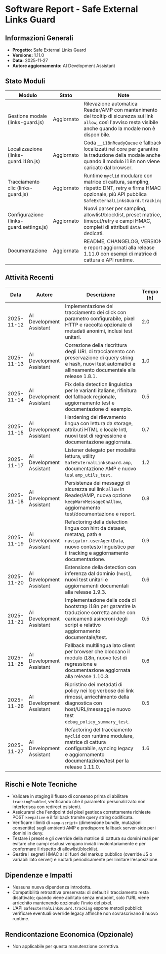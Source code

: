 # Software Report - Safe External Links Guard

## Informazioni Generali
- **Progetto:** Safe External Links Guard
- **Versione:** 1.11.0
- **Data:** 2025-11-27
- **Autore aggiornamento:** AI Development Assistant

## Stato Moduli
| Modulo | Stato | Note |
| --- | --- | --- |
| Gestione modale (links-guard.js) | Aggiornato | Rilevazione automatica Reader/AMP con mantenimento del tooltip di sicurezza sui link `allow`, così l'avviso resta visibile anche quando la modale non è disponibile. |
| Localizzazione (links-guard.i18n.js) | Aggiornato | Coda `__i18nReadyQueue` e fallback localizzati nel core per garantire la traduzione della modale anche quando il modulo i18n non viene caricato dal browser. |
| Tracciamento clic (links-guard.js) | Aggiornato | Runtime `myclid` modulare con matrice di cattura, sampling, rispetto DNT, retry e firma HMAC opzionale, più API pubblica `SafeExternalLinksGuard.tracking`. |
| Configurazione (links-guard.settings.js) | Aggiornato | Nuovi parser per sampling, allowlist/blocklist, preset matrice, timeout/retry e campi HMAC, completi di attributi `data-*` dedicati. |
| Documentazione | Aggiornata | README, CHANGELOG, VERSION e report aggiornati alla release 1.11.0 con esempi di matrice di cattura e API runtime. |

## Attività Recenti
| Data | Autore | Descrizione | Tempo (h) |
| --- | --- | --- | --- |
| 2025-11-12 | AI Development Assistant | Implementazione del tracciamento dei click con parametro configurabile, pixel HTTP e raccolta opzionale di metadati anonimi, inclusi test unitari. | 2.0 |
| 2025-11-13 | AI Development Assistant | Correzione della riscrittura degli URL di tracciamento con preservazione di query string e hash, nuovi test automatici e allineamento documentale alla release 1.8.1. | 1.0 |
| 2025-11-14 | AI Development Assistant | Fix della detection linguistica per le varianti italiane, rifinitura del fallback regionale, aggiornamento test e documentazione di esempio. | 0.5 |
| 2025-11-15 | AI Development Assistant | Hardening del rilevamento lingua con lettura da storage, attributi HTML e locale Intl, nuovi test di regressione e documentazione aggiornata. | 0.7 |
| 2025-11-17 | AI Development Assistant | Listener delegato per modalità lettura, utility `SafeExternalLinksGuard.amp`, documentazione AMP e nuovo test `amp_utils_test`. | 1.2 |
| 2025-11-18 | AI Development Assistant | Persistenza dei messaggi di sicurezza sui link `allow` in Reader/AMP, nuova opzione `keepWarnMessageOnAllow`, aggiornamento test/documentazione e report. | 0.8 |
| 2025-11-19 | AI Development Assistant | Refactoring della detection lingua con hint da dataset, metatag, path e `navigator.userAgentData`, nuovo contesto linguistico per il tracking e aggiornamento documentazione. | 0.9 |
| 2025-11-20 | AI Development Assistant | Estensione della detection con inferenza dal dominio (`host`), nuovi test unitari e aggiornamenti documentali alla release 1.9.3. | 0.6 |
| 2025-11-21 | AI Development Assistant | Implementazione della coda di bootstrap i18n per garantire la traduzione corretta anche con caricamenti asincroni degli script e relativo aggiornamento documentale/test. | 0.5 |
| 2025-11-25 | AI Development Assistant | Fallback multilingua lato client per browser che bloccano il modulo i18n, nuovo test di regressione e documentazione aggiornata alla release 1.10.3. | 0.6 |
| 2025-11-26 | AI Development Assistant | Ripristino dei metadati di policy nei log verbose dei link rimossi, arricchimento della diagnostica con host/URL/messaggi e nuovo test `debug_policy_summary_test`. | 0.5 |
| 2025-11-27 | AI Development Assistant | Refactoring del tracciamento `myclid` con runtime modulare, matrice di cattura configurabile, syncing legacy e aggiornamento documentazione/test per la release 1.11.0. | 1.6 |


## Rischi e Note Tecniche
- Validare in staging il flusso di consenso prima di abilitare `trackingEnabled`, verificando che il parametro personalizzato non interferisca con redirect esistenti.
- Assicurarsi che l'endpoint del pixel gestisca correttamente richieste POST `keepalive` e il fallback tramite query string codificata.
- Verificare i limiti di `<amp-script>` (dimensione bundle, mutazioni consentite) sugli ambienti AMP e predisporre fallback server-side per i domini in deny.
- Testare i preset e gli override della matrice di cattura su domini reali per evitare che campi esclusi vengano inviati involontariamente e per confermare il rispetto di allowlist/blocklist.
- Gestire i segreti HMAC al di fuori del markup pubblico (override JS o variabili lato server) e ruotarli periodicamente per limitare l'esposizione.

## Dipendenze e Impatti
- Nessuna nuova dipendenza introdotta.
- Compatibilità retroattiva preservata: di default il tracciamento resta disattivato; quando viene abilitato senza endpoint, solo l'URL viene arricchito mantenendo opzionale l'invio del pixel.
- L'API `SafeExternalLinksGuard.tracking` espone metodi pubblici: verificare eventuali override legacy affinché non sovrascrivano il nuovo runtime.

## Rendicontazione Economica (Opzionale)
- Non applicabile per questa manutenzione correttiva.
